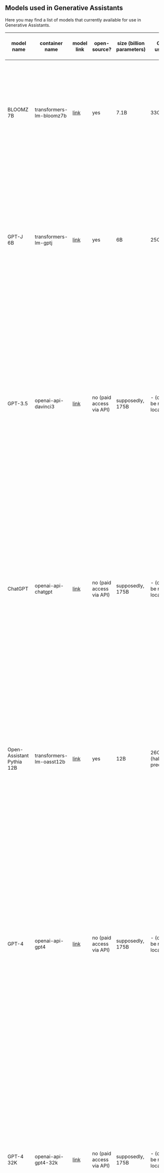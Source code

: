 ## Models used in Generative Assistants

Here you may find a list of models that currently available for use in Generative Assistants.

| model name                | container name                  | model link                                                              | open-source?             | size (billion parameters) | GPU usage                 | max tokens (prompt + response) | description                                                                                                                                                                                                                                                                                                                                                                 |
|---------------------------|---------------------------------|-------------------------------------------------------------------------|--------------------------|---------------------------|---------------------------|--------------------------------|-----------------------------------------------------------------------------------------------------------------------------------------------------------------------------------------------------------------------------------------------------------------------------------------------------------------------------------------------------------------------------|
| BLOOMZ 7B                 | transformers-lm-bloomz7b        | [link](https://huggingface.co/bigscience/bloomz-7b1)                    | yes                      | 7.1B                      | 33GB                      | 2,048 tokens                   | An open-source multilingual instruction-based large language model (46 languages). NB: free of charge. This model is up and running on our servers and can be used for free.                                                                                                                                                                                                |
| GPT-J 6B                  | transformers-lm-gptj            | [link](https://huggingface.co/EleutherAI/gpt-j-6b)                      | yes                      | 6B                        | 25GB                      | 2,048 tokens                   | An open-source English-only large language model which is NOT fine-tuned for instruction following and NOT capable of code generation. NB: free of charge. This model is up and running on our servers and can be used for free.                                                                                                                                            |
| GPT-3.5                   | openai-api-davinci3             | [link](https://platform.openai.com/docs/models/gpt-3-5)                 | no (paid access via API) | supposedly, 175B          | - (cannot be run locally) | 4,097 tokens                   | A multulingual instruction-based large language model which is capable of code generation. Unlike ChatGPT, not optimised for chat. NB: paid. You must provide your OpenAI API key to use the model. Your OpenAI account will be charged according to your usage.                                                                                                            |
| ChatGPT                   | openai-api-chatgpt              | [link](https://platform.openai.com/docs/models/gpt-3-5)                 | no (paid access via API) | supposedly, 175B          | - (cannot be run locally) | 4,096 tokens                   | Based on gpt-3.5-turbo -- the most capable of the entire GPT-3/GPT-3.5 models family. Optimized for chat. Able to understand and generate code. NB: paid. You must provide your OpenAI API key to use the model. Your OpenAI account will be charged according to your usage.                                                                                               |
| Open-Assistant Pythia 12B | transformers-lm-oasst12b        | [link](https://huggingface.co/OpenAssistant/pythia-12b-sft-v8-7k-steps) | yes                      | 12B                       | 26GB (half-precision)     | 5,120 tokens                   | An open-source English-only instruction-based large language model which is NOT good at answering math and coding questions. NB: free of charge. This model is up and running on our servers and can be used for free.                                                                                                                                                      |
| GPT-4                     | openai-api-gpt4                 | [link](https://platform.openai.com/docs/models/gpt-4)                   | no (paid access via API) | supposedly, 175B          | - (cannot be run locally) | 8,192 tokens                   | A multilingual instruction-based large language model which is capable of code generation and other complex tasks. More capable than any GPT-3.5 model, able to do more complex tasks, and optimized for chat. NB: paid. You must provide your OpenAI API key to use the model. Your OpenAI account will be charged according to your usage.                                |
| GPT-4 32K                 | openai-api-gpt4-32k             | [link](https://platform.openai.com/docs/models/gpt-4)                   | no (paid access via API) | supposedly, 175B          | - (cannot be run locally) | 32,768 tokens                  | A multilingual instruction-based large language model which is capable of code generation and other complex tasks. 	Same capabilities as the base gpt-4 mode but with 4x the context length. NB: paid. You must provide your OpenAI API key to use the model. Your OpenAI account will be charged according to your usage.                                                  |
| GPT-JT 6B                 | transformers-lm-gptjt           | [link](https://huggingface.co/togethercomputer/GPT-JT-6B-v1)            | yes                      | 6B                        | 26GB                      | 2,048 tokens                   | An open-source English-only large language model which was fine-tuned for instruction following but is NOT capable of code generation. NB: free of charge. This model is up and running on our servers and can be used for free.                                                                                                                                            |
| ChatGPT 16k               | openai-api-chatgpt-16k          | [link](https://platform.openai.com/docs/models/gpt-3-5)                 | no (paid access via API) | supposedly, 175B          | - (cannot be run locally) | 16,384 tokens                  | Same capabilities as the standard gpt-3.5-turbo model but with 4 times the context. NB: paid. You must provide your OpenAI API key to use the model. Your OpenAI account will be charged according to your usage.                                                                                                                                                           |
| Anthropic Claude-v1       | anthropic-api-claude-v1         | [link](https://docs.anthropic.com/claude/reference/complete_post)       | no (paid access via API) |                           | - (cannot be run locally) | 9,000 tokens                   | The largest model, ideal for a wide range of more complex tasks. NB: paid. You must provide your Anthropic API key to use the model. Your Anthropic API account will be charged according to your usage.                                                                                                                                                                    |
| Anthropic Claude-v1       | anthropic-api-claude-instant-v1 | [link](https://docs.anthropic.com/claude/reference/complete_post)       | no (paid access via API) |                           | - (cannot be run locally) | 9,000 tokens                   | A smaller model with far lower latency, sampling at roughly 40 words/sec! Its output quality is somewhat lower than the latest claude-1 model, particularly for complex tasks. However, it is much less expensive and blazing fast. NB: paid. You must provide your Anthropic API key to use the model. Your Anthropic API account will be charged according to your usage. |

